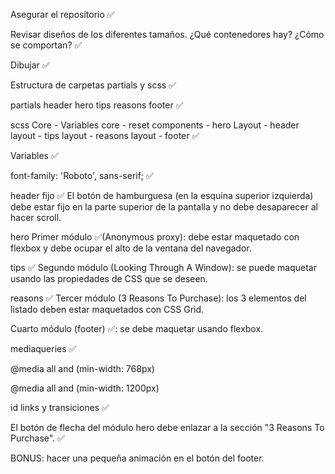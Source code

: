 Asegurar el repositorio ✅

Revisar diseños de los diferentes tamaños. ¿Qué contenedores hay? ¿Cómo se comportan? ✅

Dibujar ✅

Estructura de carpetas partials y scss ✅

partials header hero tips reasons footer ✅

scss Core - Variables core - reset components - hero Layout - header layout - tips layout - reasons layout - footer ✅

Variables ✅

font-family: 'Roboto', sans-serif; ✅

header fijo ✅ El botón de hamburguesa (en la esquina superior izquierda) debe estar fijo en la parte superior de la pantalla y no debe desaparecer al hacer scroll.

hero Primer módulo ✅(Anonymous proxy): debe estar maquetado con flexbox y debe ocupar el alto de la ventana del navegador.

tips ✅ Segundo módulo (Looking Through A Window): se puede maquetar usando las propiedades de CSS que se deseen.

reasons ✅ Tercer módulo (3 Reasons To Purchase): los 3 elementos del listado deben estar maquetados con CSS Grid.

Cuarto módulo (footer) ✅: se debe maquetar usando flexbox.

mediaqueries ✅

@media all and (min-width: 768px)

@media all and (min-width: 1200px)

id links y transiciones ✅

El botón de flecha del módulo hero debe enlazar a la sección "3 Reasons To Purchase". ✅

BONUS: hacer una pequeña animación en el botón del footer.
